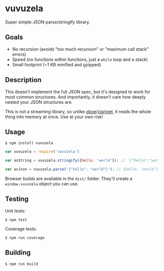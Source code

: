 vuvuzela
=========

Super simple JSON parse/stringify library.

Goals
-----

- No recursion (avoids "too much recursion" or "maximum call stack" errors)
- Speed (no functions within functions, just a `while` loop and a stack)
- Small footprint (~1 KB minified and gzipped)

Description
-----


This doesn't implement the full JSON spec, but it's designed to work for most common structures. And importantly, it doesn't care how deeply nested your JSON structures are.

This is not a streaming library, so unlike [oboe](https://github.com/jimhigson/oboe.js)/[clarinet](https://github.com/dscape/clarinet), it reads the whole thing into memory at once. Use at your own risk!

Usage
------

    $ npm install vuvuzela

```js
var vuvuzela = require('vuvuzela')

var asString = vuvuzela.stringify({hello: 'world'}); // '{"hello":"world"}'

var asJson = vuvuzela.parse('{"hello": "world"}'); // {hello: 'world'}

```

Browser builds are available in the `dist/` folder. They'll create a `window.vuvuzela` object you can use.

Testing
------

Unit tests:

    $ npm test
    
Coverage tests:

    $ npm run coverage
    
Building
-------

    $ npm run build
